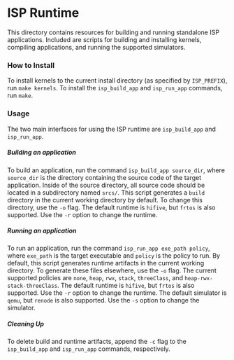 # ISP Runtime

This directory contains resources for building and running standalone ISP applications.
Included are scripts for building and installing kernels, compiling applications, and running the supported simulators.

### How to Install

To install kernels to the current install directory (as specified by `ISP_PREFIX`), run `make kernels`.
To install the `isp_build_app` and `isp_run_app` commands, run `make`.

### Usage

The two main interfaces for using the ISP runtime are `isp_build_app` and `isp_run_app`.

##### Building an application

To build an application, run the command `isp_build_app source_dir`, where `source_dir` is the directory containing the source code of the target application.
Inside of the source directory, all source code should be located in a subdirectory named `srcs/`.
This script generates a `build` directory in the current working directory by default. To change this directory, use the `-o` flag.
The default runtime is `hifive`, but `frtos` is also supported. Use the `-r` option to change the runtime.

##### Running an application

To run an application, run the command `isp_run_app exe_path policy`, where `exe_path` is the target executable and `policy` is the policy to run.
By default, this script generates runtime artifacts in the current working directory. To generate these files elsewhere, use the `-o` flag.
The current supported policies are `none`, `heap`, `rwx`, `stack`, `threeClass`, and `heap-rwx-stack-threeClass`.
The default runtime is `hifive`, but `frtos` is also supported. Use the `-r` option to change the runtime.
The default simulator is `qemu`, but `renode` is also supported. Use the `-s` option to change the simulator.

##### Cleaning Up

To delete build and runtime artifacts, append the `-c` flag to the `isp_build_app` and `isp_run_app` commands, respectively.
